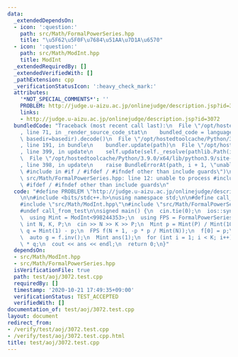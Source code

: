 ```yaml
---
data:
  _extendedDependsOn:
  - icon: ':question:'
    path: src/Math/FormalPowerSeries.hpp
    title: "\u5F62\u5F0F\u7684\u51AA\u7D1A\u6570"
  - icon: ':question:'
    path: src/Math/ModInt.hpp
    title: ModInt
  _extendedRequiredBy: []
  _extendedVerifiedWith: []
  _pathExtension: cpp
  _verificationStatusIcon: ':heavy_check_mark:'
  attributes:
    '*NOT_SPECIAL_COMMENTS*': ''
    PROBLEM: http://judge.u-aizu.ac.jp/onlinejudge/description.jsp?id=3072
    links:
    - http://judge.u-aizu.ac.jp/onlinejudge/description.jsp?id=3072
  bundledCode: "Traceback (most recent call last):\n  File \"/opt/hostedtoolcache/Python/3.9.0/x64/lib/python3.9/site-packages/onlinejudge_verify/documentation/build.py\"\
    , line 71, in _render_source_code_stat\n    bundled_code = language.bundle(stat.path,\
    \ basedir=basedir).decode()\n  File \"/opt/hostedtoolcache/Python/3.9.0/x64/lib/python3.9/site-packages/onlinejudge_verify/languages/cplusplus.py\"\
    , line 191, in bundle\n    bundler.update(path)\n  File \"/opt/hostedtoolcache/Python/3.9.0/x64/lib/python3.9/site-packages/onlinejudge_verify/languages/cplusplus_bundle.py\"\
    , line 399, in update\n    self.update(self._resolve(pathlib.Path(included), included_from=path))\n\
    \  File \"/opt/hostedtoolcache/Python/3.9.0/x64/lib/python3.9/site-packages/onlinejudge_verify/languages/cplusplus_bundle.py\"\
    , line 398, in update\n    raise BundleErrorAt(path, i + 1, \"unable to process\
    \ #include in #if / #ifdef / #ifndef other than include guards\")\nonlinejudge_verify.languages.cplusplus_bundle.BundleErrorAt:\
    \ src/Math/FormalPowerSeries.hpp: line 12: unable to process #include in #if /\
    \ #ifdef / #ifndef other than include guards\n"
  code: "#define PROBLEM \"http://judge.u-aizu.ac.jp/onlinejudge/description.jsp?id=3072\"\
    \n\n#include <bits/stdc++.h>\nusing namespace std;\n\n#define call_from_test\n\
    #include \"src/Math/ModInt.hpp\"\n#include \"src/Math/FormalPowerSeries.hpp\"\n\
    #undef call_from_test\n\nsigned main() {\n  cin.tie(0);\n  ios::sync_with_stdio(false);\n\
    \  using Mint = ModInt<998244353>;\n  using FPS = FormalPowerSeries<Mint>;\n \
    \ int N, K, P;\n  cin >> N >> K >> P;\n  Mint p = Mint(P) / Mint(100);\n  Mint\
    \ q = Mint(1) - p;\n  FPS f(N + 1, -p * p / Mint(N));\n  f[0] = p;\n  f.resize(K);\n\
    \  auto g = f.inv();\n  Mint ans(1);\n  for (int i = 1; i < K; i++) ans -= g[i]\
    \ * q;\n  cout << ans << endl;\n  return 0;\n}"
  dependsOn:
  - src/Math/ModInt.hpp
  - src/Math/FormalPowerSeries.hpp
  isVerificationFile: true
  path: test/aoj/3072.test.cpp
  requiredBy: []
  timestamp: '2020-10-21 17:49:35+09:00'
  verificationStatus: TEST_ACCEPTED
  verifiedWith: []
documentation_of: test/aoj/3072.test.cpp
layout: document
redirect_from:
- /verify/test/aoj/3072.test.cpp
- /verify/test/aoj/3072.test.cpp.html
title: test/aoj/3072.test.cpp
---
```

